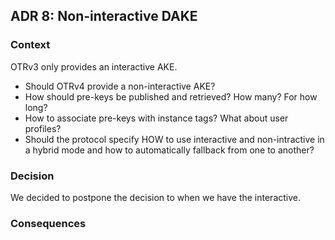 ## ADR 8: Non-interactive DAKE

### Context

OTRv3 only provides an interactive AKE.

- Should OTRv4 provide a non-interactive AKE?
- How should pre-keys be published and retrieved? How many? For how long?
- How to associate pre-keys with instance tags? What about user profiles?
- Should the protocol specify HOW to use interactive and non-intractive in
  a hybrid mode and how to automatically fallback from one to another?

### Decision

We decided to postpone the decision to when we have the interactive.

### Consequences
